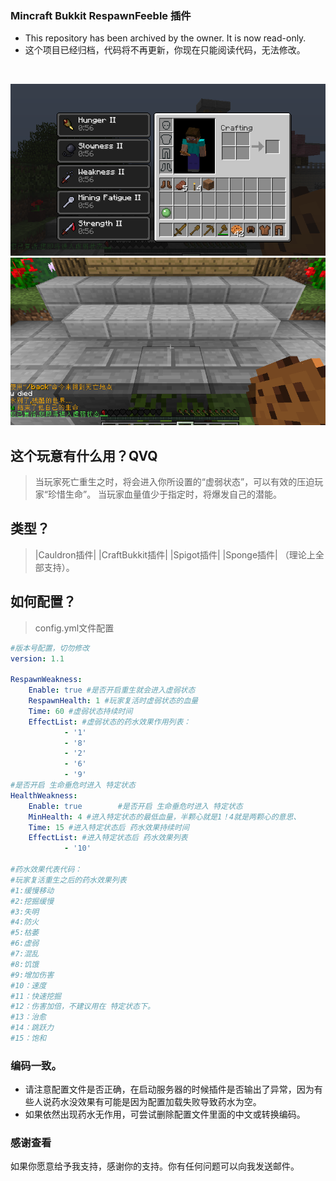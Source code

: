 ### Mincraft Bukkit RespawnFeeble 插件

- This repository has been archived by the owner. It is now read-only.
- 这个项目已经归档，代码将不再更新，你现在只能阅读代码，无法修改。
<br />

![1.png](1.png)
![2.png](2.png)



## 这个玩意有什么用？QVQ
> 当玩家死亡重生之时，将会进入你所设置的“虚弱状态”，可以有效的压迫玩家“珍惜生命”。
> 当玩家血量值少于指定时，将爆发自己的潜能。

## 类型？
> |Cauldron插件| |CraftBukkit插件| |Spigot插件| |Sponge插件| （理论上全部支持）。

## 如何配置？ 
> config.yml文件配置

```yml
#版本号配置，切勿修改
version: 1.1

RespawnWeakness:
    Enable: true #是否开启重生就会进入虚弱状态
    RespawnHealth: 1 #玩家复活时虚弱状态的血量
    Time: 60 #虚弱状态持续时间
    EffectList: #虚弱状态的药水效果作用列表：
            - '1'
            - '8'
            - '2'
            - '6'
            - '9'
#是否开启 生命垂危时进入 特定状态
HealthWeakness:
    Enable: true        #是否开启 生命垂危时进入 特定状态
    MinHealth: 4 #进入特定状态的最低血量，半颗心就是1！4就是两颗心的意思、
    Time: 15 #进入特定状态后 药水效果持续时间
    EffectList: #进入特定状态后 药水效果列表
            - '10'

#药水效果代表代码：
#玩家复活重生之后的药水效果列表
#1:缓慢移动
#2:挖掘缓慢
#3:失明
#4:防火
#5:枯萎
#6:虚弱
#7:混乱
#8:饥饿
#9:增加伤害
#10：速度
#11：快速挖掘
#12：伤害加倍，不建议用在 特定状态下。
#13：治愈
#14：跳跃力
#15：饱和
```
### 编码一致。
- 请注意配置文件是否正确，在启动服务器的时候插件是否输出了异常，因为有些人说药水没效果有可能是因为配置加载失败导致药水为空。
- 如果依然出现药水无作用，可尝试删除配置文件里面的中文或转换编码。

### 感谢查看
如果你愿意给予我支持，感谢你的支持。你有任何问题可以向我发送邮件。
